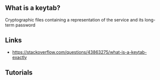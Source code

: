 ## What is a keytab?
Cryptographic files containing a representation of the service and its long-term password

## Links
- https://stackoverflow.com/questions/43863275/what-is-a-keytab-exactly

## Tutorials

<!-- Embedded links -->
<!-- [1]: https://github.com/nchristie/tech_notes/blob/master/x/xxx.md -->
